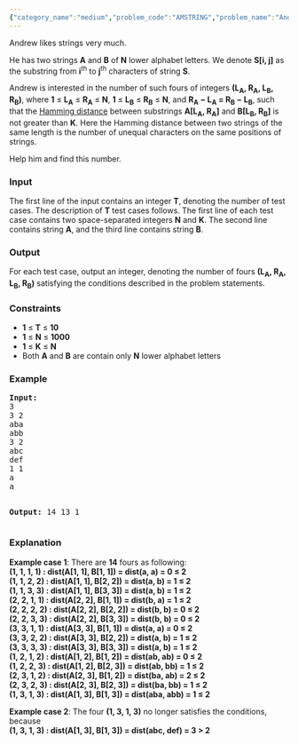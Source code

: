 ```yaml
---
{"category_name":"medium","problem_code":"AMSTRING","problem_name":"Andrew and the Strings","languages_supported":{"0":"ADA","1":"ASM","2":"BASH","3":"BF","4":"C","5":"C99 strict","6":"CAML","7":"CLOJ","8":"CLPS","9":"CPP 4.3.2","10":"CPP 4.9.2","11":"CPP14","12":"CS2","13":"D","14":"ERL","15":"FORT","16":"FS","17":"GO","18":"HASK","19":"ICK","20":"ICON","21":"JAVA","22":"JS","23":"LISP clisp","24":"LISP sbcl","25":"LUA","26":"NEM","27":"NICE","28":"NODEJS","29":"PAS fpc","30":"PAS gpc","31":"PERL","32":"PERL6","33":"PHP","34":"PIKE","35":"PRLG","36":"PYTH","37":"PYTH 3.4","38":"RUBY","39":"SCALA","40":"SCM guile","41":"SCM qobi","42":"ST","43":"TCL","44":"TEXT","45":"WSPC"},"max_timelimit":1,"source_sizelimit":50000,"problem_author":"witua","problem_tester":"laycurse","date_added":"28-03-2013","tags":{"0":"cook33","1":"easy","2":"sliding","3":"strings","4":"witua"},"editorial_url":"http://discuss.codechef.com/problems/AMSTRING","time":{"view_start_date":1366569000,"submit_start_date":1366569000,"visible_start_date":1728420627,"end_date":1735669800},"layout":"problem"}
---
```

<p>Andrew likes strings very much.</p>
<p>He has two strings <b>A</b> and <b>B</b> of <b>N</b> lower alphabet letters. We denote <b>S[i, j]</b> as the substring from <b>i</b><sup>th</sup> to <b>j</b><sup>th</sup> characters of string <b>S</b>.</p>
<p>Andrew is interested in the number of such fours of integers <b>(L<sub>A</sub>, R<sub>A</sub>, L<sub>B</sub>, R<sub>B</sub>)</b>, where <b>1</b> ≤ <b>L<sub>A</sub></b> ≤ <b>R<sub>A</sub></b> ≤ <b>N</b>, <b>1</b> ≤ <b>L<sub>B</sub></b> ≤ <b>R<sub>B</sub></b> ≤ <b>N</b>, and <b>R<sub>A</sub> − L<sub>A</sub> = R<sub>B</sub> − L<sub>B</sub></b>, such that the <a href="http://en.wikipedia.org/wiki/Hamming_distance">Hamming distance</a> between substrings <b>A[L<sub>A</sub>, R<sub>A</sub>]</b> and <b>B[L<sub>B</sub>, R<sub>B</sub>]</b> is not greater than <b>K</b>. Here the Hamming distance between two strings of the same length is the number of unequal characters on the same positions of strings.</p>
<p>Help him and find this number.</p>
<h3>Input</h3>
<p>The first line of the input contains an integer <b>T</b>, denoting the number of test cases. The description of <b>T</b> test cases follows. The first line of each test case contains two space-separated integers <b>N</b> and <b>K</b>. The second line contains string <b>A</b>, and the third line contains string <b>B</b>.</p>
<h3>Output</h3>
<p>For each test case, output an integer, denoting the number of fours <b>(L<sub>A</sub>, R<sub>A</sub>, L<sub>B</sub>, R<sub>B</sub>)</b> satisfying the conditions described in the problem statements.</p>
<h3>Constraints</h3>
<ul>
<li><b>1</b> ≤ <b>T</b> ≤ <b>10</b></li>
<li><b>1</b> ≤ <b>N</b> ≤ <b>1000</b></li>
<li><b>1</b> ≤ <b>K</b> ≤ <b>N</b></li>
<li>Both <b>A</b> and <b>B</b> are contain only <b>N</b> lower alphabet letters</li>
</ul>
<h3>Example</h3>
<pre><b>Input:</b>
3
3 2
aba
abb
3 2
abc
def
1 1
a
a

<b>Output:</b>
14
13
1
</pre><h3>Explanation</h3>
<p><b>Example case 1</b>: There are <b>14</b> fours as following:<br /><b>(1, 1, 1, 1) : dist(A[1, 1], B[1, 1]) = dist(a, a) = 0 ≤ 2</b><br /><b>(1, 1, 2, 2) : dist(A[1, 1], B[2, 2]) = dist(a, b) = 1 ≤ 2</b><br /><b>(1, 1, 3, 3) : dist(A[1, 1], B[3, 3]) = dist(a, b) = 1 ≤ 2</b><br /><b>(2, 2, 1, 1) : dist(A[2, 2], B[1, 1]) = dist(b, a) = 1 ≤ 2</b><br /><b>(2, 2, 2, 2) : dist(A[2, 2], B[2, 2]) = dist(b, b) = 0 ≤ 2</b><br /><b>(2, 2, 3, 3) : dist(A[2, 2], B[3, 3]) = dist(b, b) = 0 ≤ 2</b><br /><b>(3, 3, 1, 1) : dist(A[3, 3], B[1, 1]) = dist(a, a) = 0 ≤ 2</b><br /><b>(3, 3, 2, 2) : dist(A[3, 3], B[2, 2]) = dist(a, b) = 1 ≤ 2</b><br /><b>(3, 3, 3, 3) : dist(A[3, 3], B[3, 3]) = dist(a, b) = 1 ≤ 2</b><br /><b>(1, 2, 1, 2) : dist(A[1, 2], B[1, 2]) = dist(ab, ab) = 0 ≤ 2</b><br /><b>(1, 2, 2, 3) : dist(A[1, 2], B[2, 3]) = dist(ab, bb) = 1 ≤ 2</b><br /><b>(2, 3, 1, 2) : dist(A[2, 3], B[1, 2]) = dist(ba, ab) = 2 ≤ 2</b><br /><b>(2, 3, 2, 3) : dist(A[2, 3], B[2, 3]) = dist(ba, bb) = 1 ≤ 2</b><br /><b>(1, 3, 1, 3) : dist(A[1, 3], B[1, 3]) = dist(aba, abb) = 1 ≤ 2</b><br /></p>
<p><b>Example case 2</b>: The four <b>(1, 3, 1, 3)</b> no longer satisfies the conditions, because<br /><b>(1, 3, 1, 3) : dist(A[1, 3], B[1, 3]) = dist(abc, def) = 3 > 2</b><br /></p>
